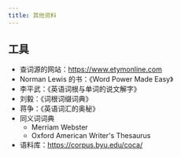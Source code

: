 ```yaml
---
title: 其他资料
---
```


## 工具

- 查词源的网站：https://www.etymonline.com
- Norman Lewis 的书：《Word Power Made Easy》
- 李平武：《英语词根与单词的说文解字》
- 刘毅：《词根词缀词典》
- 蒋争：《英语词汇的奥秘》
- 同义词词典
  - Merriam Webster
  - Oxford American Writer's Thesaurus
- 语料库：https://corpus.byu.edu/coca/
